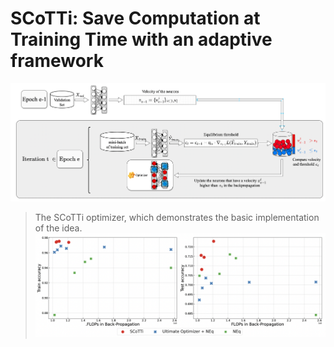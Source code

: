
# SCoTTi: Save Computation at Training Time with an adaptive framework 
![process](Fig/process.png)

> The SCoTTi optimizer, which demonstrates the basic implementation of the idea.
![Ablation](Fig/scatter_plots_horiz.png)
